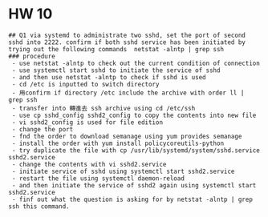 #   HW 10  
	## Q1 via systemd to administrate two sshd, set the port of second sshd into 2222. confirm if both sshd service has been initiated by trying out the following commands  netstat -alntp | grep ssh   
	### procedure   
	 - use netstat -alntp to check out the current condition of connection   
	 - use systemctl start sshd to initiate the service of sshd   
	 - and then use netstat -alntp to check if sshd is used   
	 - cd /etc is inputted to switch directory  
	 - 用confirm if directory /etc include the archive with order ll | grep ssh  
	 - transfer into 轉進去 ssh archive using cd /etc/ssh  
	 - use cp sshd_config sshd2_config to copy the contents into new file    
	 - vi sshd2_config is used for file edition 
	 - change the port   
	 - fnd the order to download semanage using yum provides semanage   
	 - install the order with yum install policycoreutils-python     
	 - try duplicate the file with cp /usr/lib/systemd/system/sshd.service sshd2.service   
	 - change the contents with vi sshd2.service   
	 - initiate service of sshd using systemctl start sshd2.service   
	 - restart the file using systemctl daemon-reload  
	 - and then initiate the service of sshd2 again using systemctl start sshd2.service  
	 - finf out what the question is asking for by netstat -alntp | grep ssh this command.